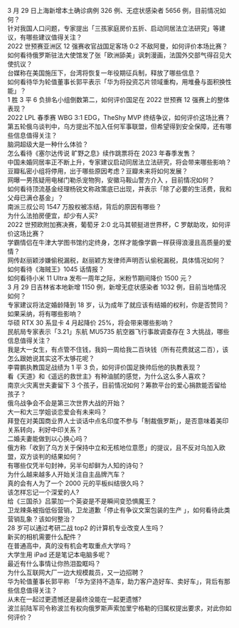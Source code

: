 3 月 29 日上海新增本土确诊病例 326 例、无症状感染者 5656 例，目前情况如何？  
针对我国人口问题，专家提出「三孩家庭房价五折、启动同居法立法研究」等建议，有哪些建议值得关注？  
2022 世预赛亚洲区 12 强赛收官战国足客场 0:2 不敌阿曼，如何评价本场比赛？  
如何看待俄罗斯驻法大使馆发了张「欧洲舔美」讽刺漫画，法国外交部气得召见大使抗议？  
台媒称在美国施压下，台湾将恢复一年役期征兵制，释放了哪些信息？  
如何看待华为轮值董事长郭平表示「华为将投资芯片领域重构，用堆叠与面积换性能」？  
1 胜 3 平 6 负排名小组倒数第二，如何评价国足在 2022 世预赛 12 强赛上的整体表现？  
2022 LPL 春季赛 WBG 3:1 EDG，TheShy MVP 终结争议，如何评价这场比赛？  
第五轮俄乌谈判中，乌方提出不加入任何军事联盟，但希望得到安全保障，还有哪些信息值得关注？  
脑洞超级大是一种什么体验？  
怎么看待《塞尔达传说 旷野之息》续作跳票将在 2023 年春季发售？  
中国未婚同居率正不断上升，专家建议启动同居法立法研究，将会带来哪些影响？  
豆瓣私密小组将停用，出于哪些原因考虑？豆瓣未来将如何发展？  
网曝一男孩疑用电梯门勒杀宠物狗，安徽马鞍山警方介入 ，目前情况如何？  
如何看待顶流基金经理杨锐文称政策底已出现，并表示「除了必要的生活费，我和父母已满仓基金」？  
南派三叔公司 1547 万股权被冻结，背后的原因有哪些？  
为什么法拍房便宜，却少有人买?  
2022 世预欧附加赛决赛，葡萄牙 2:0 北马其顿挺进世界杯，C 罗献助攻，如何评价这场比赛？  
学霸情侣在牛津大学图书馆约定终身，怎样才能像学霸一样获得浪漫且高质量的爱情？  
网传赵丽颖涉嫌偷税漏税，赵丽颖方发律师声明否认偷税漏税，具体情况如何？  
如何看待《海贼王》1045 话情报？  
如何看待小米 11 Ultra 发布一周年之际，米粉节期间降价 1500 元？  
3 月 29 日吉林省本地新增 1150 例，新增无症状感染者 1032 例，目前当地情况如何？  
专家建议将法定婚龄降到 18 岁，认为成年了就应该有结婚的权利，你是否赞同？如果采纳，将有哪些影响？  
华硕 RTX 30 系显卡 4 月起降价 25%，将会带来哪些影响？  
民航局专家表示「3.21」东航 MU5735 航空器飞行事故调查存在 3 大挑战，哪些信息值得关注？  
我是大一女生，有点管不住钱，我妈一周给我二百块钱（所有花费就这二百），该怎么跟她说其实这不太够花呢？  
李霄鹏执教国足战绩为 1 平 3 负，如何评价国足换帅后他的执教表现？  
看《天道》和《遥远的救世主》有种油腻的感觉，为什么这么多人喜欢？  
南京火灾离世夫妻留下 3 个孩子，目前情况如何？筹款平台的爱心捐款能否留给孩子？  
俄乌战争会不会是第三次世界大战的开始？  
大一和大三学姐谈恋爱会有未来吗？  
拜登在对美国商业界人士谈话中点名印度不参与「制裁俄罗斯」，是否意味着美印关系转向，利好中印关系？  
二婚夫妻能做到以心换心吗？  
俄方称「收到了乌方关于保持中立和无核地位意愿」的提议，且不反对乌加入欧盟，双方谈判的结果如何？  
有哪些仅凭半句封神，另半句却鲜为人知的诗句？  
为什么越来越多人开始关注自主品牌汽车？  
真的会有人为了一个 2000 元的平板纠结很久吗？  
该怎样忘记一个深爱的人?  
给《三国杀》吕蒙加一个英姿是不是瞬间变恐惧魔王？  
卫龙辣条被指低俗营销，卫龙道歉「停止有争议文案包装的生产 」，如何看待此类营销乱象？该如何整治？  
28 岁可以通过考研二战 top2 的计算机专业改变人生吗？  
新买的相机需要什么配件？  
在普通高中，真的没有机会考取重点大学吗？  
大学生用 iPad 还是笔记本电脑多呢？  
最近有什么事情让你热泪盈眶吗？  
为什么互联网大厂一边大规模裁员，又一边招聘？  
华为轮值董事长郭平称 「华为坚持不造车，助力客户造好车、卖好车」，背后有那些信息值得关注？  
从未在一起过更遗憾还是最终没能在一起更遗憾?  
波兰前陆军司令称波兰有权向俄罗斯声索加里宁格勒的归属权提出要求，对此你如何评价？  

